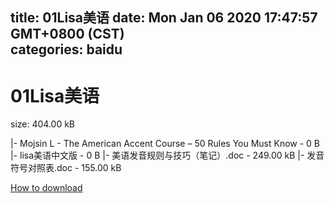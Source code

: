 
title: 01Lisa美语
date: Mon Jan 06 2020 17:47:57 GMT+0800 (CST)    
categories: baidu
---

# 01Lisa美语
size: 404.00 kB
 
 
|- Mojsin L - The American Accent Course – 50 Rules You Must Know - 0 B
|- lisa美语中文版 - 0 B
|- 美语发音规则与技巧（笔记）.doc - 249.00 kB
|- 发音符号对照表.doc - 155.00 kB

[How to download](https://bpcam.bemobtrk.com/go/2ceec3aa-1ca2-46d6-b9ff-aaa5c184517c?jno=2221)